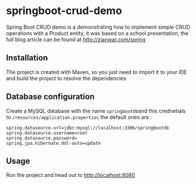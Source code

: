 # springboot-crud-demo

Spring Boot CRUD demo is a demonstrating how to implement simple CRUD operations with a Product entity, it was based on a school presentation, the full blog article can be found at http://zianwar.com/spring

## Installation 
The project is created with Maven, so you just need to import it to your IDE and build the project to resolve the dependencies

## Database configuration 
Create a MySQL database with the name `springbootdb`and this crednetials to `/resources/application.properties` the default ones are :

```
spring.datasource.url=jdbc:mysql://localhost:3306/springbootdb
spring.datasource.username=root
spring.datasource.password=
spring.jpa.hibernate.ddl-auto=update
```

## Usage 
Run the project and head out to [http://localhost:8080](http://localhost:8080)

